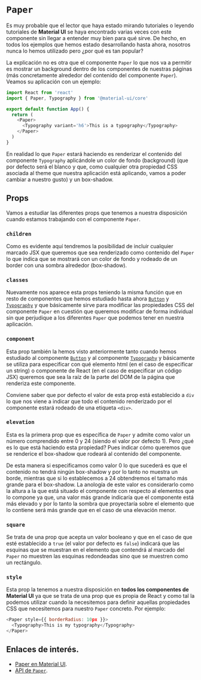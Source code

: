 # `Paper`

Es muy probable que el lector que haya estado mirando tutoriales o leyendo tutoriales de **Material UI** se haya encontrado varias veces con este componente sin llegar a entender muy bien para qué sirve. De hecho, en todos los ejemplos que hemos estado desarrollando hasta ahora, nosotros nunca lo hemos utilizado pero ¿por qué es tan popular?

La explicación no es otra que el componente `Paper` lo que nos va a permitir es mostrar un background dentro de los componentes de nuestras páginas (más concretamente alrededor del contenido del componente `Paper`). Veamos su aplicación con un ejemplo:

```javascript
import React from 'react'
import { Paper, Typography } from '@material-ui/core'

export default function App() {
  return (
    <Paper>
      <Typography variant='h6'>This is a typography</Typography>
    </Paper>
  )
}
```


En realidad lo que `Paper` estará haciendo es renderizar el contenido del componente `Typography` aplicándole un color de fondo (background) (que por defecto será el blanco y que, como cualquier otra propiedad CSS asociada al theme que nuestra aplicación está aplicando, vamos a poder cambiar a nuestro gusto) y un box-shadow. 

## Props

Vamos a estudiar las diferentes props que tenemos a nuestra disposición cuando estamos trabajando con el componente `Paper`.

### `children`

Como es evidente aquí tendremos la posibilidad de incluir cualquier marcado JSX que queremos que sea renderizado como contenido del `Paper` lo que indica que se mostrará con un color de fondo y rodeado de un border con una sombra alrededor (box-shadow).

### `classes`

Nuevamente nos aparece esta props teniendo la misma función que en resto de componentes que hemos estudiado hasta ahora [`Button`](https://github.com/DevJoseManuel/js-tutorials/blob/master/react/material-ui/04_Button.md) y [`Typography`](https://github.com/DevJoseManuel/js-tutorials/blob/master/react/material-ui/05_Typography.md) y que básicamente sirve para modificar las propiedades CSS del componente `Paper` en cuestión que queremos modificar de forma individual sin que perjudique a los diferentes `Paper` que podemos tener en nuestra aplicación.

### `component`

Esta prop también la hemos visto anteriormente tanto cuando hemos estudiado al componente [`Button`](https://github.com/DevJoseManuel/js-tutorials/blob/master/react/material-ui/04_Button.md) y al componente [`Typography`](https://github.com/DevJoseManuel/js-tutorials/blob/master/react/material-ui/05_Typography.md) y básicamente se utiliza para especificar con qué elemento html (en el caso de especificar un string) o componente de React (en el caso de especificar un código JSX) queremos que sea la raíz de la parte del DOM de la página que renderiza este componente.

Conviene saber que por defecto el valor de esta prop está establecido a `div` lo que nos viene a indicar que todo el contenido renderizado por el componente estará rodeado de una etiqueta `<div>`.

### `elevation`

Esta es la primera prop que es específica de `Paper` y admite como valor un número comprendido entre 0 y 24 (siendo el valor por defecto 1). Pero ¿qué es lo que está haciendo esta propiedad? Pues indicar cómo queremos que se renderice el box-shadow que rodeará al contenido del componente.

De esta manera si especificamos como valor 0 lo que sucederá es que el contenido no tendrá ningún box-shadow y por lo tanto no muestra un borde, mientras que si lo establecemos a 24 obtendremos el tamaño más grande para el box-shadow. La anología de este valor es considerarlo como la altura a la que está situado el componente con respecto al elementos que lo compone ya que, una valor más grande indicaría que el componente está más elevado y por lo tanto la sombra que proyectaría sobre el elemento que lo contiene será más grande que en el caso de una elevación menor.

### `square`

Se trata de una prop que acepta un valor booleano y que en el caso de que esté establecido a `true` (el valor por defecto es `false`) indicará que las esquinas que se muestran en el elemento que contendrá al marcado del `Paper` no muestren las esquinas redondeadas sino que se muestren como un rectángulo.

### `style`

Esta prop la tenemos a nuestra disposición en **todos los componentes de Material UI** ya que se trata de una prop que es propia de React y como tal la podemos utilizar cuando la necesitemos para definir aquellas propiedades CSS que necesitemos para nuestro `Paper` concreto. Por ejemplo:

```javascript
<Paper style={{ borderRadius: 10px }}>
  <Typography>This is my typography</Typography>
</Paper>
```

## Enlaces de interés.

* [Paper en Material UI](https://material-ui.com/components/paper/#paper).
* [API de `Paper`](https://material-ui.com/api/paper/).